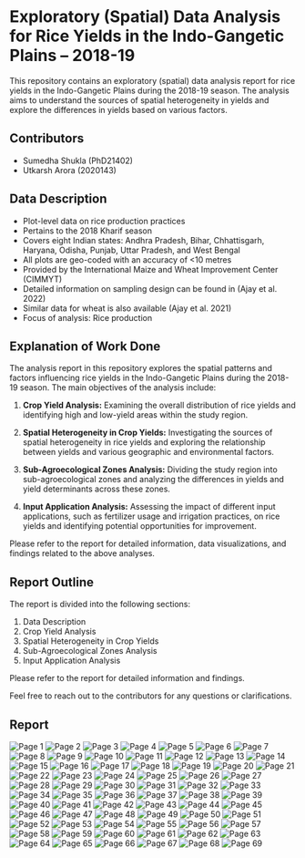# Exploratory (Spatial) Data Analysis for Rice Yields in the Indo-Gangetic Plains – 2018-19

This repository contains an exploratory (spatial) data analysis report for rice yields in the Indo-Gangetic Plains during the 2018-19 season. The analysis aims to understand the sources of spatial heterogeneity in yields and explore the differences in yields based on various factors.

## Contributors
- Sumedha Shukla (PhD21402)
- Utkarsh Arora (2020143)

## Data Description
- Plot-level data on rice production practices
- Pertains to the 2018 Kharif season
- Covers eight Indian states: Andhra Pradesh, Bihar, Chhattisgarh, Haryana, Odisha, Punjab, Uttar Pradesh, and West Bengal
- All plots are geo-coded with an accuracy of <10 metres
- Provided by the International Maize and Wheat Improvement Center (CIMMYT)
- Detailed information on sampling design can be found in (Ajay et al. 2022)
- Similar data for wheat is also available (Ajay et al. 2021)
- Focus of analysis: Rice production

## Explanation of Work Done
The analysis report in this repository explores the spatial patterns and factors influencing rice yields in the Indo-Gangetic Plains during the 2018-19 season. The main objectives of the analysis include:

1. **Crop Yield Analysis:** Examining the overall distribution of rice yields and identifying high and low-yield areas within the study region.

2. **Spatial Heterogeneity in Crop Yields:** Investigating the sources of spatial heterogeneity in rice yields and exploring the relationship between yields and various geographic and environmental factors.

3. **Sub-Agroecological Zones Analysis:** Dividing the study region into sub-agroecological zones and analyzing the differences in yields and yield determinants across these zones.

4. **Input Application Analysis:** Assessing the impact of different input applications, such as fertilizer usage and irrigation practices, on rice yields and identifying potential opportunities for improvement.

Please refer to the report for detailed information, data visualizations, and findings related to the above analyses.


## Report Outline
The report is divided into the following sections:

1. Data Description
2. Crop Yield Analysis
3. Spatial Heterogeneity in Crop Yields
4. Sub-Agroecological Zones Analysis
5. Input Application Analysis

Please refer to the report for detailed information and findings.

Feel free to reach out to the contributors for any questions or clarifications.

## Report

![Page 1](Report/SSSE%20PPT_Final_01.jpg)
![Page 2](Report/SSSE%20PPT_Final_02.jpg)
![Page 3](Report/SSSE%20PPT_Final_03.jpg)
![Page 4](Report/SSSE%20PPT_Final_04.jpg)
![Page 5](Report/SSSE%20PPT_Final_05.jpg)
![Page 6](Report/SSSE%20PPT_Final_06.jpg)
![Page 7](Report/SSSE%20PPT_Final_07.jpg)
![Page 8](Report/SSSE%20PPT_Final_08.jpg)
![Page 9](Report/SSSE%20PPT_Final_09.jpg)
![Page 10](Report/SSSE%20PPT_Final_10.jpg)
![Page 11](Report/SSSE%20PPT_Final_11.jpg)
![Page 12](Report/SSSE%20PPT_Final_12.jpg)
![Page 13](Report/SSSE%20PPT_Final_13.jpg)
![Page 14](Report/SSSE%20PPT_Final_14.jpg)
![Page 15](Report/SSSE%20PPT_Final_15.jpg)
![Page 16](Report/SSSE%20PPT_Final_16.jpg)
![Page 17](Report/SSSE%20PPT_Final_17.jpg)
![Page 18](Report/SSSE%20PPT_Final_18.jpg)
![Page 19](Report/SSSE%20PPT_Final_19.jpg)
![Page 20](Report/SSSE%20PPT_Final_20.jpg)
![Page 21](Report/SSSE%20PPT_Final_21.jpg)
![Page 22](Report/SSSE%20PPT_Final_22.jpg)
![Page 23](Report/SSSE%20PPT_Final_23.jpg)
![Page 24](Report/SSSE%20PPT_Final_24.jpg)
![Page 25](Report/SSSE%20PPT_Final_25.jpg)
![Page 26](Report/SSSE%20PPT_Final_26.jpg)
![Page 27](Report/SSSE%20PPT_Final_27.jpg)
![Page 28](Report/SSSE%20PPT_Final_28.jpg)
![Page 29](Report/SSSE%20PPT_Final_29.jpg)
![Page 30](Report/SSSE%20PPT_Final_30.jpg)
![Page 31](Report/SSSE%20PPT_Final_31.jpg)
![Page 32](Report/SSSE%20PPT_Final_32.jpg)
![Page 33](Report/SSSE%20PPT_Final_33.jpg)
![Page 34](Report/SSSE%20PPT_Final_34.jpg)
![Page 35](Report/SSSE%20PPT_Final_35.jpg)
![Page 36](Report/SSSE%20PPT_Final_36.jpg)
![Page 37](Report/SSSE%20PPT_Final_37.jpg)
![Page 38](Report/SSSE%20PPT_Final_38.jpg)
![Page 39](Report/SSSE%20PPT_Final_39.jpg)
![Page 40](Report/SSSE%20PPT_Final_40.jpg)
![Page 41](Report/SSSE%20PPT_Final_41.jpg)
![Page 42](Report/SSSE%20PPT_Final_42.jpg)
![Page 43](Report/SSSE%20PPT_Final_43.jpg)
![Page 44](Report/SSSE%20PPT_Final_44.jpg)
![Page 45](Report/SSSE%20PPT_Final_45.jpg)
![Page 46](Report/SSSE%20PPT_Final_46.jpg)
![Page 47](Report/SSSE%20PPT_Final_47.jpg)
![Page 48](Report/SSSE%20PPT_Final_48.jpg)
![Page 49](Report/SSSE%20PPT_Final_49.jpg)
![Page 50](Report/SSSE%20PPT_Final_50.jpg)
![Page 51](Report/SSSE%20PPT_Final_51.jpg)
![Page 52](Report/SSSE%20PPT_Final_52.jpg)
![Page 53](Report/SSSE%20PPT_Final_53.jpg)
![Page 54](Report/SSSE%20PPT_Final_54.jpg)
![Page 55](Report/SSSE%20PPT_Final_55.jpg)
![Page 56](Report/SSSE%20PPT_Final_56.jpg)
![Page 57](Report/SSSE%20PPT_Final_57.jpg)
![Page 58](Report/SSSE%20PPT_Final_58.jpg)
![Page 59](Report/SSSE%20PPT_Final_59.jpg)
![Page 60](Report/SSSE%20PPT_Final_60.jpg)
![Page 61](Report/SSSE%20PPT_Final_61.jpg)
![Page 62](Report/SSSE%20PPT_Final_62.jpg)
![Page 63](Report/SSSE%20PPT_Final_63.jpg)
![Page 64](Report/SSSE%20PPT_Final_64.jpg)
![Page 65](Report/SSSE%20PPT_Final_65.jpg)
![Page 66](Report/SSSE%20PPT_Final_66.jpg)
![Page 67](Report/SSSE%20PPT_Final_67.jpg)
![Page 68](Report/SSSE%20PPT_Final_68.jpg)
![Page 69](Report/SSSE%20PPT_Final_69.jpg)
